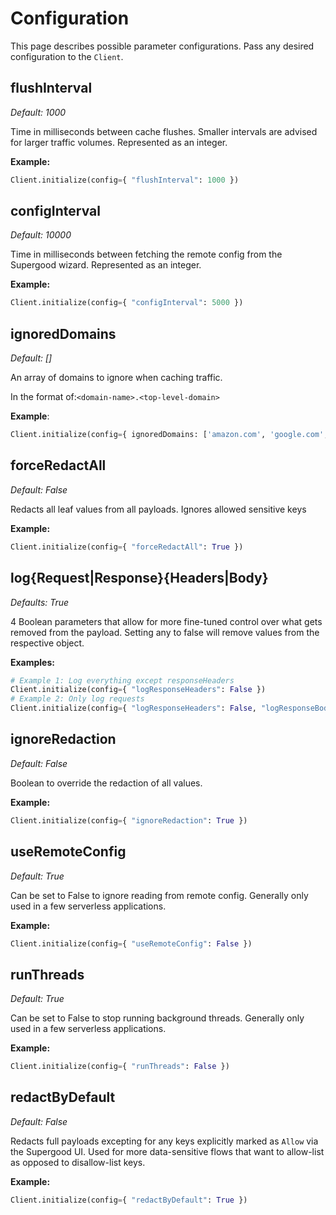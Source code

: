 # Configuration

This page describes possible parameter configurations. Pass any desired configuration to the `Client`.

## flushInterval

_Default:_ _1000_

Time in milliseconds between cache flushes. Smaller intervals are advised for larger traffic volumes. Represented as an integer.

**Example:**

```python
Client.initialize(config={ "flushInterval": 1000 })
```

## configInterval

_Default: 10000_

Time in milliseconds between fetching the remote config from the Supergood wizard. Represented as an integer.

**Example:**

```python
Client.initialize(config={ "configInterval": 5000 })
```

## ignoredDomains

_Default: \[]_

An array of domains to ignore when caching traffic.

In the format of:`<domain-name>.<top-level-domain>`

**Example**:

```python
Client.initialize(config={ ignoredDomains: ['amazon.com', 'google.com', 'bbc.co.uk'] })
```

## forceRedactAll

_Default: False_

Redacts all leaf values from all payloads. Ignores allowed sensitive keys

**Example:**

```python
Client.initialize(config={ "forceRedactAll": True })
```

## log{Request|Response}{Headers|Body}

_Defaults: True_

4 Boolean parameters that allow for more fine-tuned control over what gets removed from the payload. Setting any to false will remove values from the respective object.

**Examples:**

```python
# Example 1: Log everything except responseHeaders
Client.initialize(config={ "logResponseHeaders": False })
# Example 2: Only log requests
Client.initialize(config={ "logResponseHeaders": False, "logResponseBody": False}
```

## ignoreRedaction

_Default: False_

Boolean to override the redaction of all values.

**Example:**

```python
Client.initialize(config={ "ignoreRedaction": True })
```

## useRemoteConfig

_Default: True_

Can be set to False to ignore reading from remote config. Generally only used in a few serverless applications.

**Example:**

```python
Client.initialize(config={ "useRemoteConfig": False })
```

## runThreads

_Default: True_

Can be set to False to stop running background threads. Generally only used in a few serverless applications.

**Example:**

```python
Client.initialize(config={ "runThreads": False })
```

## redactByDefault

_Default: False_

Redacts full payloads excepting for any keys explicitly marked as `Allow` via the Supergood UI. Used for more data-sensitive flows that want to allow-list as opposed to disallow-list keys.

**Example:**

```python
Client.initialize(config={ "redactByDefault": True })
```
